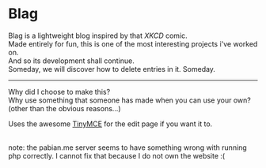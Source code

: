 Blag
====

Blag is a lightweight blog inspired by that _XKCD_ comic.<br>
Made entirely for fun, this is one of the most interesting projects i've worked on.<br>
And so its development shall continue.<br>
Someday, we will discover how to delete entries in it. Someday.<br>
<hr>
Why did I choose to make this?<br>
Why use something that someone has made when you can use your own?<br>
(other than the obvious reasons...)
<br>

Uses the awesome [TinyMCE](http://www.tinymce.com/ "TinyMCE website") for the edit page if you want it to.
<br>

<br>
note: the pabian.me server seems to have something wrong with running php correctly.
I cannot fix that because I do not own the website :(
